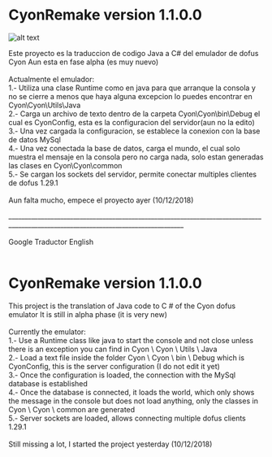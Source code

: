 # CyonRemake version 1.1.0.0 <br>
![alt text](https://raw.githubusercontent.com/XaferDev/CyonRemake/master/2.png)

Este proyecto es la traduccion de codigo Java a C# del emulador de dofus Cyon
Aun esta en fase alpha (es muy nuevo)<br>
<br>
Actualmente el emulador:<br>
1.- Utiliza una clase Runtime como en java para que arranque la consola y no se cierre a menos que haya alguna excepcion lo puedes 
encontrar en Cyon\Cyon\Utils\Java<br>
2.- Carga un archivo de texto dentro de la carpeta Cyon\Cyon\bin\Debug el cual es CyonConfig, esta es la configuracion del servidor(aun no la edito)<br>
3.- Una vez cargada la configuracion, se establece la conexion con la base de datos MySql<br>
4.- Una vez conectada la base de datos, carga el mundo, el cual solo muestra el mensaje en la consola pero no carga nada, solo estan generadas las clases en Cyon\Cyon\common<br>
5.- Se cargan los sockets del servidor, permite conectar multiples clientes de dofus 1.29.1<br>
<br>
Aun falta mucho, empece el proyecto ayer (10/12/2018)<br>

____________________________________________________________________________________________________________________________________<br>
<br>
Google Traductor English<br>
<br>
# CyonRemake version 1.1.0.0
This project is the translation of Java code to C # of the Cyon dofus emulator
It is still in alpha phase (it is very new)<br>
<br>
Currently the emulator:<br>
1.- Use a Runtime class like java to start the console and not close unless there is an exception you can
find in Cyon \ Cyon \ Utils \ Java<br>
2.- Load a text file inside the folder Cyon \ Cyon \ bin \ Debug which is CyonConfig, this is the server configuration (I do not edit it yet)<br>
3.- Once the configuration is loaded, the connection with the MySql database is established<br>
4.- Once the database is connected, it loads the world, which only shows the message in the console but does not load anything, only the classes in Cyon \ Cyon \ common are generated<br>
5.- Server sockets are loaded, allows connecting multiple dofus clients 1.29.1<br>
<br>
Still missing a lot, I started the project yesterday (10/12/2018)<br>
